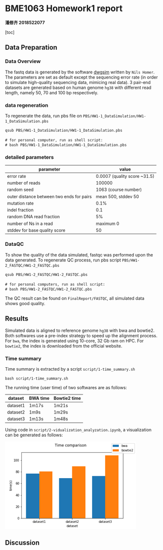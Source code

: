# BME1063 Homework1 report
**潘修齐 2018522077**

[toc]

## Data Preparation

### Data Overview

The fastq data is generated by the software [dwgsim](https://github.com/nh13/DWGSIM) written by `Nils Homer`. The parameters are set as default except the sequencing error rate (in order to simulate high-quality sequencing data, mimicing real data). 3 pair-end datasets are generated based on human genome `hg38` with different read length, namely 50, 70 and 100 bp respectively.

### data regeneration

To regenerate the data, run pbs file on `PBS/HW1-1_DataSimulation/HW1-1_DataSimulation.pbs`

```shell
qsub PBS/HW1-1_DataSimulation/HW1-1_DataSimulation.pbs

# for personal computer, run as shell script:
# bash PBS/HW1-1_DataSimulation/HW1-1_DataSimulation.pbs
```

### detailed parameters

| parameter | value |
|-----------|-------|
| error rate | 0.0007 (quality score ~31.5) |
| number of reads | 100000 |
| random seed | 1063 (course number) |
| outer distance between two ends for pairs | mean 500, stddev 50|
| mutation rate | 0.1% |
| indel fraction | 0.1 |
| random DNA read fraction | 5% |
| number of Ns in a read | maximum 0 |
| stddev for base quality score | 50 |

### DataQC

To show the quality of the data simulated, fastqc was performed upon the data generated. To regenerate QC process, run pbs script `PBS/HW1-2_FASTQC/HW1-2_FASTQC.pbs`

```shell
qsub PBS/HW1-2_FASTQC/HW1-2_FASTQC.pbs

# for personal computers, run as shell script:
# bash PBS/HW1-2_FASTQC/HW1-2_FASTQC.pbs
```

The QC result can be found on `FinalReport/FASTQC`, all simulated data shows good quality.

## Results

Simulated data is aligned to reference genome `hg38` with bwa and bowtie2. Both softwares use a pre-index strategy to speed up the alignment process. For `bwa`, the index is generated using 10-core, 32 Gb ram on HPC. For `bowtie2`, the index is downloaded from the official website.

### Time summary

Time summary is extracted by a script `script/1-time_summary.sh`

```shell
bash script/1-time_summary.sh 
```

The running time (user time) of two softwares are as follows: 

| dataset | BWA time | Bowtie2 time |
|---------|----------|--------------|
| dataset1 | 1m17s   | 1m21s        |
| dataset2 | 1m9s    | 1m29s        |
| dataset3 | 1m13s   | 1m48s        |

Using code in `script/2-vidualization_analyzation.ipynb`, a visualization can be generated as follows:

![time comparison](images/time_comparison.png)

## Discussion
